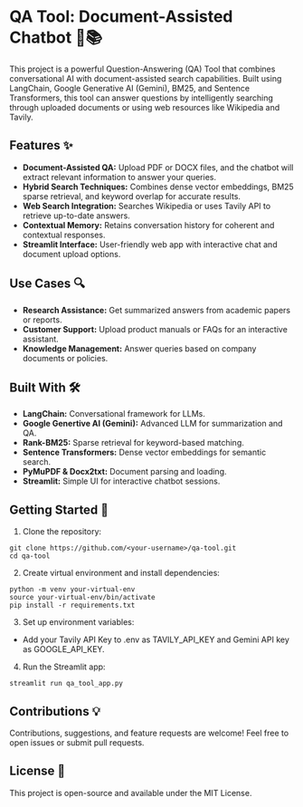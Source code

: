 # QA Tool: Document-Assisted Chatbot 🤖📚
This project is a powerful Question-Answering (QA) Tool that combines conversational AI with document-assisted search capabilities. Built using LangChain, Google Generative AI (Gemini), BM25, and Sentence Transformers, this tool can answer questions by intelligently searching through uploaded documents or using web resources like Wikipedia and Tavily.

## Features ✨
- **Document-Assisted QA:** Upload PDF or DOCX files, and the chatbot will extract relevant information to answer your queries.
- **Hybrid Search Techniques:** Combines dense vector embeddings, BM25 sparse retrieval, and keyword overlap for accurate results.
- **Web Search Integration:** Searches Wikipedia or uses Tavily API to retrieve up-to-date answers.
- **Contextual Memory:** Retains conversation history for coherent and contextual responses.
- **Streamlit Interface:** User-friendly web app with interactive chat and document upload options.

## Use Cases 🔍
- **Research Assistance:** Get summarized answers from academic papers or reports.
- **Customer Support:** Upload product manuals or FAQs for an interactive assistant.
- **Knowledge Management:** Answer queries based on company documents or policies.

## Built With 🛠️
- **LangChain:** Conversational framework for LLMs.
- **Google Genertive AI (Gemini):** Advanced LLM for summarization and QA.
- **Rank-BM25:** Sparse retrieval for keyword-based matching.
- **Sentence Transformers:** Dense vector embeddings for semantic search.
- **PyMuPDF & Docx2txt:** Document parsing and loading.
- **Streamlit:** Simple UI for interactive chatbot sessions.

## Getting Started 🚀
1. Clone the repository:
```
git clone https://github.com/<your-username>/qa-tool.git
cd qa-tool
```

2. Create virtual environment and install dependencies:
```
python -m venv your-virtual-env
source your-virtual-env/bin/activate
pip install -r requirements.txt
```

3. Set up environment variables:
- Add your Tavily API Key to .env as TAVILY_API_KEY and Gemini API key as GOOGLE_API_KEY.

4. Run the Streamlit app:
```
streamlit run qa_tool_app.py
```

## Contributions 💡
Contributions, suggestions, and feature requests are welcome! Feel free to open issues or submit pull requests.
## License 📜
This project is open-source and available under the MIT License.

